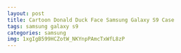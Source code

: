 ```yaml
---
layout: post
title: Cartoon Donald Duck Face Samsung Galaxy S9 Case
tags: samsung galaxy s9
categories: samsung
img: 1xgIgB599HCZotW_NKYnpPAmcTxWfL8zP
---
```

